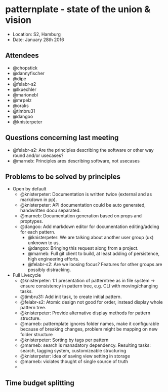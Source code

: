 
# patternplate - state of the union & vision
* Location: S2, Hamburg
* Date: January 28th 2016

## Attendees
* @chopstick
* @dannyfischer
* @dipe
* @felabr-s2
* @lkuechler
* @marionebl
* @mrpelz
* @oraks
* @timbru31
* @dangoo
* @knisterpeter

## Questions concerning last meeting
- @felabr-s2: Are the principles describing the software or other way round and/or usecases?
- @marneb: Principles ares describing software, not usecases

## Problems to be solved by principles
* Open by default
  - @knisterpeter: Documentation is written twice (external and as markdown in pp).
  - @knisterpeter: API documentation could be auto generated, handwritten docu separated.
  - @marneb: Documentation generation based on props and proptypes.
  - @dangoo: Add markdown editor for documentation editing/adding for each pattern.
    - @knisterpeter: We are talking about another user group (ux) unknown to us.
    - @dangoo: Bringing this request along from a project.
    - @marneb: Full git client to build, at least adding of persistence, high engineering efforts.
    - @felabr-s2: Are we loosing focus? Features for other groups are possibly distracking.
* Full Livecycle
  - @knisterpeter: 1:1 presentation of patterntree as in file system -> ensure consistency in pattern tree, e.g. CLI with moving/changing tasks.
  - @timbru31: Add init task, to create initial pattern.
  - @felabr-s2: Atomic design not good for order, instead display whole pattern tree.
  - @knisterpeter: Provide alternative display methods for pattern structure.
  - @marneb: patternplate ignores folder names, make it configurable because of breaking changes, problem might be mapping on new folder structure
  - @knisterpeter: Sorting by tags per pattern
  - @marneb: search is manadatory dependency. Resulting tasks: search, tagging system, customizeable structuring
  - @knisterpeter: idea of saving view setting in storage
  - @marneb: violates thought of single source of truth
  - 

## Time budget splitting
